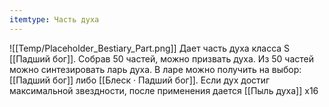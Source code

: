 ```yaml
---
itemtype: Часть духа
---
```

![[Temp/Placeholder_Bestiary_Part.png]]
Дает часть духа класса S [[Падший бог]]. Собрав 50 частей, можно призвать духа. Из 50 частей можно синтезировать ларь духа. В ларе можно получить на выбор: [[Падший бог]] либо [[Блеск · Падший бог]]. Если дух достиг максимальной звездности, после применения дается [[Пыль духа]] х16

